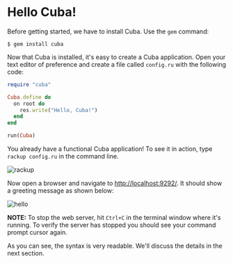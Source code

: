Hello Cuba!
===========

Before getting started, we have to install Cuba. Use the `gem` command:

```
$ gem install cuba
```

Now that Cuba is installed, it's easy to create a Cuba application. Open
your text editor of preference and create a file called `config.ru` with
the following code:

```ruby
require "cuba"

Cuba.define do
  on root do
    res.write("Hello, Cuba!")
  end
end

run(Cuba)
```

You already have a functional Cuba application! To see it in action, type
`rackup config.ru` in the command line.

![rackup](https://raw.githubusercontent.com/frodsan/theguidetocuba/master/assets/rackup.png)

Now open a browser and navigate to <http://localhost:9292/>. It should
show a greeting message as shown below:

![hello](https://raw.githubusercontent.com/frodsan/theguidetocuba/master/assets/hello.png)

**NOTE:** To stop the web server, hit `Ctrl+C` in the terminal window
where it's running. To verify the server has stopped you should see your
command prompt cursor again.

As you can see, the syntax is very readable. We'll discuss the details
in the next section.
